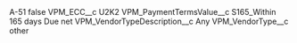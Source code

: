 <?xml version="1.0" encoding="UTF-8"?>
<CustomMetadata xmlns="http://soap.sforce.com/2006/04/metadata" xmlns:xsi="http://www.w3.org/2001/XMLSchema-instance" xmlns:xsd="http://www.w3.org/2001/XMLSchema">
    <label>A-51</label>
    <protected>false</protected>
    <values>
        <field>VPM_ECC__c</field>
        <value xsi:type="xsd:string">U2K2</value>
    </values>
    <values>
        <field>VPM_PaymentTermsValue__c</field>
        <value xsi:type="xsd:string">S165_Within 165 days Due net</value>
    </values>
    <values>
        <field>VPM_VendorTypeDescription__c</field>
        <value xsi:type="xsd:string">Any</value>
    </values>
    <values>
        <field>VPM_VendorType__c</field>
        <value xsi:type="xsd:string">other</value>
    </values>
</CustomMetadata>
